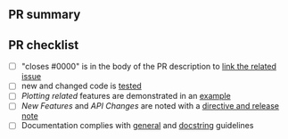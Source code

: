 <!--
Thank you so much for your PR!  To help us review your contribution, please check
out the development guide https://scikit-plots.github.io/devdocs/devel/index.html
-->

## PR summary
<!-- Please provide at least 1-2 sentences describing the pull request in detail
(Why is this change required?  What problem does it solve?) and link to relevant
issues and PRs.

Also please summarize the changes in the title, for example "Raise ValueError on
non-numeric input to set_xlim" and avoid non-descriptive titles such as "Addresses
issue #8576".
-->


## PR checklist
<!-- Please mark any checkboxes that do not apply to this PR as [N/A].-->

- [ ] "closes #0000" is in the body of the PR description to [link the related issue](https://docs.github.com/en/issues/tracking-your-work-with-issues/linking-a-pull-request-to-an-issue)
- [ ] new and changed code is [tested](https://scikit-plots.github.io/devdocs/devel/testing.html)
- [ ] *Plotting related* features are demonstrated in an [example](https://scikit-plots.github.io/devdocs/devel/document.html#write-examples-and-tutorials)
- [ ] *New Features* and *API Changes* are noted with a [directive and release note](https://scikit-plots.github.io/devdocs/devel/api_changes.html#announce-changes-deprecations-and-new-features)
- [ ] Documentation complies with [general](https://scikit-plots.github.io/devdocs/devel/document.html#write-rest-pages) and [docstring](https://scikit-plots.github.io/devdocs/devel/document.html#write-docstrings) guidelines

<!--We understand that PRs can sometimes be overwhelming, especially as the
reviews start coming in.  Please let us know if the reviews are unclear or
the recommended next step seems overly demanding, if you would like help in
addressing a reviewer's comments, or if you have been waiting too long to hear
back on your PR.-->
